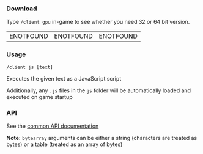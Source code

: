 ### Download
Type `/client gpu` in-game to see whether you need 32 or 64 bit version.

||||
|--|--|--|
ENOTFOUND|ENOTFOUND|ENOTFOUND

### Usage

`/client js [text]`

Executes the given text as a JavaScript script

Additionally, any `.js` files in the `js` folder will be automatically loaded and executed on game startup

### API

See the [common API documentation](../readme.md)

**Note:** `bytearray` arguments can be either a string (characters are treated as bytes) or a table (treated as an array of bytes)
